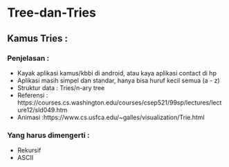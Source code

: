 # Tree-dan-Tries<br />
<h2>Kamus Tries :</h2>

  <h3>Penjelasan :</h3>
    <ul>
      <li>Kayak aplikasi kamus/kbbi di android, atau kaya aplikasi contact di hp</li>
      <li>Aplikasi masih simpel dan standar, hanya bisa huruf kecil semua (a - z)</li>
      <li>Struktur data : Tries/n-ary tree</li>
      <li>Referensi : https://courses.cs.washington.edu/courses/csep521/99sp/lectures/lecture12/sld049.htm</li>
      <li>Animasi :https://www.cs.usfca.edu/~galles/visualization/Trie.html</li>
    </ul>

  <h3>Yang harus dimengerti :</h3>
    <ul>
      <li>Rekursif</li>
      <li>ASCII</li>
    </ul>
